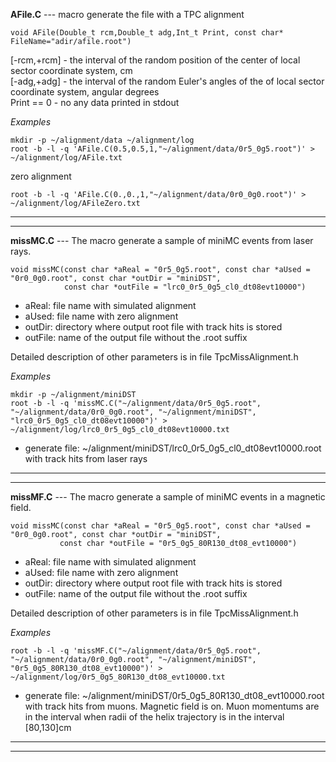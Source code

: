  **AFile.C** ---  macro generate the file  with a TPC alignment
~~~ 
void AFile(Double_t rcm,Double_t adg,Int_t Print, const char* FileName="adir/afile.root")
~~~           
 
[-rcm,+rcm] - the interval of the random position of the center of local sector coordinate system, cm  
[-adg,+adg] - the interval of the random Euler's angles of the of local sector coordinate system, angular degrees  
Print == 0  - no any data printed in stdout

*Examples* 
~~~
mkdir -p ~/alignment/data ~/alignment/log
root -b -l -q 'AFile.C(0.5,0.5,1,"~/alignment/data/0r5_0g5.root")' > ~/alignment/log/AFile.txt
~~~
zero alignment
~~~
root -b -l -q 'AFile.C(0.,0.,1,"~/alignment/data/0r0_0g0.root")' > ~/alignment/log/AFileZero.txt
~~~

-----------------------------------------------------------------------------  

-----------------------------------------------------------------------------  
  
**missMC.C** --- The macro generate a sample of miniMC events from laser rays. 
~~~
void missMC(const char *aReal = "0r5_0g5.root", const char *aUsed = "0r0_0g0.root", const char *outDir = "miniDST",
            const char *outFile = "lrc0_0r5_0g5_cl0_dt08evt10000")
~~~   
- aReal: file name with simulated alignment
- aUsed: file name with zero alignment
- outDir: directory where output root file with track hits is stored
- outFile: name of the output file without the .root suffix   

Detailed description of other parameters is in file TpcMissAlignment.h
 
 *Examples*
 ~~~
 mkdir -p ~/alignment/miniDST
 root -b -l -q 'missMC.C("~/alignment/data/0r5_0g5.root", "~/alignment/data/0r0_0g0.root", "~/alignment/miniDST", "lrc0_0r5_0g5_cl0_dt08evt10000")' > ~/alignment/log/lrc0_0r5_0g5_cl0_dt08evt10000.txt
 ~~~
 - generate file: ~/alignment/miniDST/lrc0_0r5_0g5_cl0_dt08evt10000.root with track hits from laser rays
  
-----------------------------------------------------------------------------   

-----------------------------------------------------------------------------  

 **missMF.C** --- The macro generate a sample of miniMC events in a magnetic field.
 ~~~
 void missMC(const char *aReal = "0r5_0g5.root", const char *aUsed = "0r0_0g0.root", const char *outDir = "miniDST",
            const char *outFile = "0r5_0g5_80R130_dt08_evt10000")
 ~~~
- aReal: file name with simulated alignment
- aUsed: file name with zero alignment
- outDir: directory where output root file with track hits is stored
- outFile: name of the output file without the .root suffix     

Detailed description of other parameters is in file TpcMissAlignment.h
 
 *Examples* 
 ~~~
 root -b -l -q 'missMF.C("~/alignment/data/0r5_0g5.root", "~/alignment/data/0r0_0g0.root", "~/alignment/miniDST", "0r5_0g5_80R130_dt08_evt10000")' > ~/alignment/log/0r5_0g5_80R130_dt08_evt10000.txt
 ~~~
 - generate file: ~/alignment/miniDST/0r5_0g5_80R130_dt08_evt10000.root with track hits from muons. Magnetic field is on. Muon momentums
 are in the interval when radii of the helix trajectory is  in the interval [80,130]cm 
   
-----------------------------------------------------------------------------   

-----------------------------------------------------------------------------   

